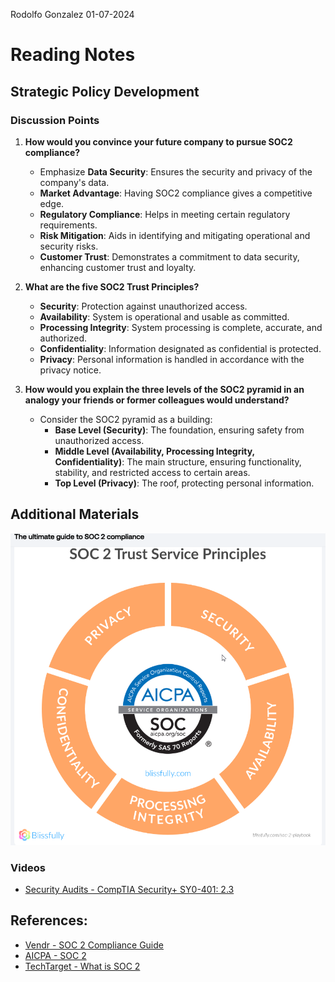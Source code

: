Rodolfo Gonzalez            01-07-2024
# Reading Notes

## Strategic Policy Development

### Discussion Points

1. **How would you convince your future company to pursue SOC2 compliance?**
   - Emphasize **Data Security**: Ensures the security and privacy of the company's data.
   - **Market Advantage**: Having SOC2 compliance gives a competitive edge.
   - **Regulatory Compliance**: Helps in meeting certain regulatory requirements.
   - **Risk Mitigation**: Aids in identifying and mitigating operational and security risks.
   - **Customer Trust**: Demonstrates a commitment to data security, enhancing customer trust and loyalty.

2. **What are the five SOC2 Trust Principles?**
   - **Security**: Protection against unauthorized access.
   - **Availability**: System is operational and usable as committed.
   - **Processing Integrity**: System processing is complete, accurate, and authorized.
   - **Confidentiality**: Information designated as confidential is protected.
   - **Privacy**: Personal information is handled in accordance with the privacy notice.

3. **How would you explain the three levels of the SOC2 pyramid in an analogy your friends or former colleagues would understand?**
   - Consider the SOC2 pyramid as a building:
     - **Base Level (Security)**: The foundation, ensuring safety from unauthorized access.
     - **Middle Level (Availability, Processing Integrity, Confidentiality)**: The main structure, ensuring functionality, stability, and restricted access to certain areas.
     - **Top Level (Privacy)**: The roof, protecting personal information.

## Additional Materials
![Alt text](image.png)

### Videos

- [Security Audits - CompTIA Security+ SY0-401: 2.3](https://www.youtube.com/watch?v=FrzpyLZYKxo)

## References:

- [Vendr - SOC 2 Compliance Guide](https://www.vendr.com/blog/soc-2-compliance-guide)
- [AICPA - SOC 2](https://www.aicpa.org/interestareas/frc/assuranceadvisoryservices/soc2.html)
- [TechTarget - What is SOC 2](https://searchsecurity.techtarget.com/definition/Service-Organization-Control-2-SOC-2)
